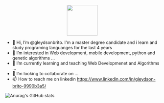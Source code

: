 <div id="header" align="center">
  <img src="https://media.giphy.com/media/M9gbBd9nbDrOTu1Mqx/giphy.gif" width="100"/>
</div>

- 👋 Hi, I’m @gleydsonbrito. I'm a master degree candidate and i learn and study programing languanges for the last 4 years
- 👀 I’m interested in Web development, mobile development, python and genetic algorithms ...
- 🌱 I’m currently learning and teaching Web Developmenet and Algorithms ...
- 💞️ I’m looking to collaborate on ...
- 📫 How to reach me on linkedin https://www.linkedin.com/in/gleydson-brito-9990b3a5/

![Anurag's GitHub stats](https://github-readme-stats.vercel.app/api?username=gleydsonbrito&show_icons=true&theme=radical)


<!---
gleydsonbrito/gleydsonbrito is a ✨ special ✨ repository because its `README.md` (this file) appears on your GitHub profile.
You can click the Preview link to take a look at your changes.
--->
